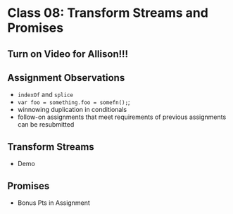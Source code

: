 # Class 08: Transform Streams and Promises

## Turn on Video for Allison!!!

## Assignment Observations

* `indexOf` and `splice`
* `var foo = something.foo = somefn();`;
* winnowing duplication in conditionals
* follow-on assignments that meet requirements 
of previous assignments can be resubmitted

## Transform Streams
* Demo
	
## Promises
* Bonus Pts in Assignment
